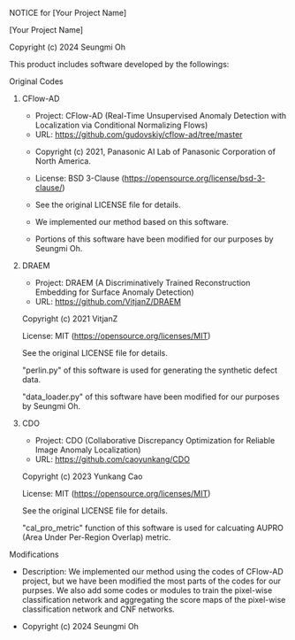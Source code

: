 NOTICE for [Your Project Name]

[Your Project Name]

Copyright (c) 2024 Seungmi Oh


This product includes software developed by the followings:

Original Codes

1. CFlow-AD
    - Project: CFlow-AD (Real-Time Unsupervised Anomaly Detection with Localization via Conditional Normalizing Flows)
    - URL: https://github.com/gudovskiy/cflow-ad/tree/master
    
    * Copyright (c) 2021, Panasonic AI Lab of Panasonic Corporation of North America.
  
    * License: BSD 3-Clause (https://opensource.org/license/bsd-3-clause/)
  
    * See the original LICENSE file for details.
  
    * We implemented our method based on this software.
  
    * Portions of this software have been modified for our purposes by Seungmi Oh.

2. DRAEM
    - Project: DRAEM (A Discriminatively Trained Reconstruction Embedding for Surface Anomaly Detection)
    - URL: https://github.com/VitjanZ/DRAEM
  
    Copyright (c) 2021 VitjanZ
  
    License: MIT (https://opensource.org/licenses/MIT)
  
    See the original LICENSE file for details.
  
    "perlin.py" of this software is used for generating the synthetic defect data. 
  
    "data_loader.py" of this software have been modified for our purposes by Seungmi Oh.
  

3. CDO
    - Project: CDO (Collaborative Discrepancy Optimization for Reliable Image Anomaly Localization)
    - URL: https://github.com/caoyunkang/CDO
  
    Copyright (c) 2023 Yunkang Cao
  
    License: MIT (https://opensource.org/licenses/MIT)
  
    See the original LICENSE file for details.
  
    "cal_pro_metric" function of this software is used for calcuating AUPRO (Area Under Per-Region Overlap) metric.


Modifications

- Description: We implemented our method using the codes of CFlow-AD project, but we have been modified the most parts of the codes for our purpses.
        We also add some codes or modules to train the pixel-wise classification network and aggregating the score maps of the pixel-wise classification network and CNF networks.

- Copyright (c) 2024 Seungmi Oh
